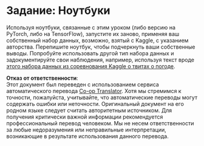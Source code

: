 <!--
CO_OP_TRANSLATOR_METADATA:
{
  "original_hash": "47f7d3c6a5373543e051e4d1140ce898",
  "translation_date": "2025-08-26T06:35:43+00:00",
  "source_file": "lessons/5-NLP/16-RNN/assignment.md",
  "language_code": "ru"
}
-->
# Задание: Ноутбуки

Используя ноутбуки, связанные с этим уроком (либо версию на PyTorch, либо на TensorFlow), запустите их заново, применяя ваш собственный набор данных, возможно, взятый с Kaggle, с указанием авторства. Перепишите ноутбук, чтобы подчеркнуть ваши собственные выводы. Попробуйте использовать другой тип набора данных и задокументируйте свои наблюдения, например, используя текст вроде [этого набора данных из соревнования Kaggle о твитах о погоде](https://www.kaggle.com/competitions/crowdflower-weather-twitter/data?select=train.csv).

**Отказ от ответственности**:  
Этот документ был переведен с использованием сервиса автоматического перевода [Co-op Translator](https://github.com/Azure/co-op-translator). Хотя мы стремимся к точности, пожалуйста, учитывайте, что автоматические переводы могут содержать ошибки или неточности. Оригинальный документ на его родном языке следует считать авторитетным источником. Для получения критически важной информации рекомендуется профессиональный перевод человеком. Мы не несем ответственности за любые недоразумения или неправильные интерпретации, возникающие в результате использования данного перевода.
